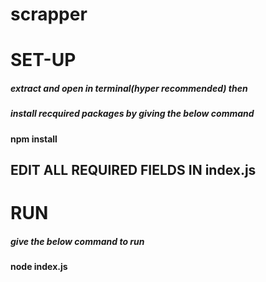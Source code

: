 # scrapper

# SET-UP
##### extract and open in terminal(hyper recommended) then 
##### install recquired packages by giving the below command

#### npm install


## EDIT ALL REQUIRED FIELDS IN index.js

# RUN
##### give the below command to run
#### node index.js
